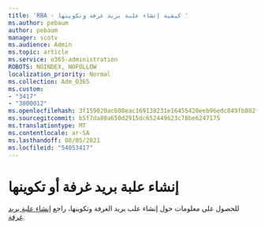 ```yaml
---
title: 'RBA - كيفية إنشاء علبة بريد غرفة وتكوينها '
ms.author: pebaum
author: pebaum
manager: scotv
ms.audience: Admin
ms.topic: article
ms.service: o365-administration
ROBOTS: NOINDEX, NOFOLLOW
localization_priority: Normal
ms.collection: Adm_O365
ms.custom:
- "3417"
- "3800012"
ms.openlocfilehash: 3f159020ac608eac169138231e16455420eeb96edc849fb882fd748a34bf6965
ms.sourcegitcommit: b5f7da89a650d2915dc652449623c78be6247175
ms.translationtype: MT
ms.contentlocale: ar-SA
ms.lasthandoff: 08/05/2021
ms.locfileid: "54053417"
---
```

# <a name="create-or-configure-a-room-mailbox"></a>إنشاء علبة بريد غرفة أو تكوينها

للحصول على معلومات حول إنشاء علب بريد الغرفة وتكوينها، راجع [إنشاء علبة بريد غرفة](https://docs.microsoft.com/exchange/recipients/room-mailboxes?view=exchserver-2019#create-a-room-mailbox).